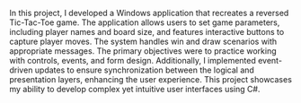 In this project, I developed a Windows application that recreates a reversed Tic-Tac-Toe game. The application allows users to set game parameters, including player names and board size, and features interactive buttons to capture player moves. The system handles win and draw scenarios with appropriate messages. The primary objectives were to practice working with controls, events, and form design. Additionally, I implemented event-driven updates to ensure synchronization between the logical and presentation layers, enhancing the user experience. This project showcases my ability to develop complex yet intuitive user interfaces using C#.
